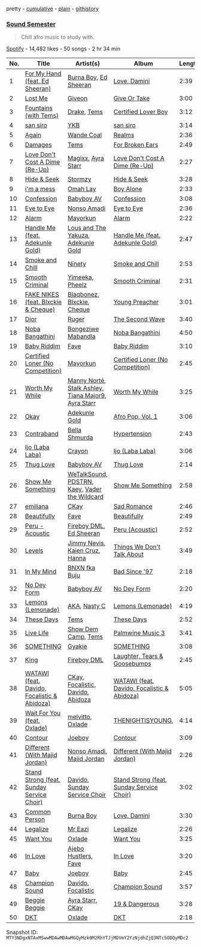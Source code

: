pretty - [cumulative](/playlists/cumulative/37i9dQZF1DX4eQiqG0uCMB.md) - [plain](/playlists/plain/37i9dQZF1DX4eQiqG0uCMB) - [githistory](https://github.githistory.xyz/mackorone/spotify-playlist-archive/blob/main/playlists/plain/37i9dQZF1DX4eQiqG0uCMB)

### [Sound Semester ](https://open.spotify.com/playlist/37i9dQZF1DX4eQiqG0uCMB)

> Chill afro music to study with.

[Spotify](https://open.spotify.com/user/spotify) - 14,482 likes - 50 songs - 2 hr 34 min

| No. | Title | Artist(s) | Album | Length |
|---|---|---|---|---|
| 1 | [For My Hand \(feat\. Ed Sheeran\)](https://open.spotify.com/track/0HaRLPnr887lcQM2YQzkff) | [Burna Boy](https://open.spotify.com/artist/3wcj11K77LjEY1PkEazffa), [Ed Sheeran](https://open.spotify.com/artist/6eUKZXaKkcviH0Ku9w2n3V) | [Love, Damini](https://open.spotify.com/album/6kgDkAupBVRSqbJPUaTJwQ) | 2:39 |
| 2 | [Lost Me](https://open.spotify.com/track/6TSO4hwz9WGrEUY7ABGVim) | [Giveon](https://open.spotify.com/artist/4fxd5Ee7UefO4CUXgwJ7IP) | [Give Or Take](https://open.spotify.com/album/64LkgCfNbLqjclQYCTid8L) | 3:00 |
| 3 | [Fountains \(with Tems\)](https://open.spotify.com/track/08XWh5c0BMyD1nKVxxl91z) | [Drake](https://open.spotify.com/artist/3TVXtAsR1Inumwj472S9r4), [Tems](https://open.spotify.com/artist/687cZJR45JO7jhk1LHIbgq) | [Certified Lover Boy](https://open.spotify.com/album/3SpBlxme9WbeQdI9kx7KAV) | 3:12 |
| 4 | [san siro](https://open.spotify.com/track/59PSEuGHBGLvgZGXC4wpvG) | [YKB](https://open.spotify.com/artist/2f8rjDwhSy9IDL6sB6BEEE) | [san siro](https://open.spotify.com/album/5wlpYMbCXl8pBQu6mx5xQD) | 3:14 |
| 5 | [Again](https://open.spotify.com/track/6qk3jI8bKCgURI3h0d8zBZ) | [Wande Coal](https://open.spotify.com/artist/1fYVmAFB7sC7eDoF3mJXla) | [Realms](https://open.spotify.com/album/0ZdiHNx2h4QTKwfF7fEM8j) | 2:36 |
| 6 | [Damages](https://open.spotify.com/track/3Xfwu3xtPqmJ4nM4jpBm8O) | [Tems](https://open.spotify.com/artist/687cZJR45JO7jhk1LHIbgq) | [For Broken Ears](https://open.spotify.com/album/2sU8ByeYc5BOBFNDr58CGV) | 2:49 |
| 7 | [Love Don't Cost A Dime \(Re\-Up\)](https://open.spotify.com/track/0hW02S9ACVYANz1ica10jH) | [Magixx](https://open.spotify.com/artist/0rskhjcLm5BxjwZDRs4142), [Ayra Starr](https://open.spotify.com/artist/3ZpEKRjHaHANcpk10u6Ntq) | [Love Don't Cost A Dime \(Re\-Up\)](https://open.spotify.com/album/01N6IpG2OxaznUK60C81hT) | 2:27 |
| 8 | [Hide & Seek](https://open.spotify.com/track/7cFPWLFiE60sdgzPsyydUJ) | [Stormzy](https://open.spotify.com/artist/2SrSdSvpminqmStGELCSNd) | [Hide & Seek](https://open.spotify.com/album/1PTZnwfkh9YQUJLSdBOvFe) | 3:28 |
| 9 | [i'm a mess](https://open.spotify.com/track/65v99AWZyNz3aRmfrT2I7N) | [Omah Lay](https://open.spotify.com/artist/5yOvAmpIR7hVxiS6Ls5DPO) | [Boy Alone](https://open.spotify.com/album/5NLjxx8nRy9ooUmgpOvfem) | 2:33 |
| 10 | [Confession](https://open.spotify.com/track/4ucXeGcKKzubgHb932T6sl) | [Babyboy AV](https://open.spotify.com/artist/5p1CMGIDFgalZneW5P1EwX) | [Confession](https://open.spotify.com/album/2j6o2L4cimT1ufEDoymvTF) | 3:08 |
| 11 | [Eye to Eye](https://open.spotify.com/track/6la2yQPbuFKD6I1vEaS2bz) | [Nonso Amadi](https://open.spotify.com/artist/6pOz4M7D8ENqfLSFvciEuV) | [Eye to Eye](https://open.spotify.com/album/2lqCLCQj0prUEwqEDxRKIy) | 2:36 |
| 12 | [Alarm](https://open.spotify.com/track/273uUYBv3zZoqSR8VOk6vV) | [Mayorkun](https://open.spotify.com/artist/3DNCUaKdMZcMVJIS7yTskd) | [Alarm](https://open.spotify.com/album/7bQn6pdb6524vpGGxftUA9) | 2:22 |
| 13 | [Handle Me \(feat\. Adekunle Gold\)](https://open.spotify.com/track/4dLfcjzMHZAVgnmuglRvhY) | [Lous and The Yakuza](https://open.spotify.com/artist/2HPiMwJktBXqakN0hnON2R), [Adekunle Gold](https://open.spotify.com/artist/2IK173RXLiCSQ8fhDlAb3s) | [Handle Me \(feat\. Adekunle Gold\)](https://open.spotify.com/album/3Cd3jHPeIl4euaDfPIccK4) | 2:47 |
| 14 | [Smoke and Chill](https://open.spotify.com/track/2WNOKpzXTlT1tEGZmzZWYY) | [Ninety](https://open.spotify.com/artist/221i8CC98rJBZAaMM9sGLK) | [Smoke and Chill](https://open.spotify.com/album/1bLSbLzbJyNMYTF5L5lkXS) | 2:53 |
| 15 | [Smooth Criminal](https://open.spotify.com/track/4hVnFwqGpRQJexdLoNwCFn) | [Yimeeka](https://open.spotify.com/artist/0yGRgPiwbWQcQsMf7H7DmK), [Pheelz](https://open.spotify.com/artist/5Jv1MsZBh0sqokFq7pU8Xg) | [Smooth Criminal](https://open.spotify.com/album/6xe7n9n6eqrZprj2d8QGNE) | 2:31 |
| 16 | [FAKE NIKES \(feat\. Blxckie & Cheque\)](https://open.spotify.com/track/7bhBk8gX5aRsiUTBaaaCwq) | [Blaqbonez](https://open.spotify.com/artist/12kjvw4e3gLp6qVHO65n7W), [Blxckie](https://open.spotify.com/artist/4pQcWzOMSmmz5DK6TqO2FL), [Cheque](https://open.spotify.com/artist/4oQyXxDBq8FBhsjjS7MbcM) | [Young Preacher](https://open.spotify.com/album/5J4BbjFnBq9C31xsph3ld2) | 3:01 |
| 17 | [Dior](https://open.spotify.com/track/6nLdg1lpE3dHLmNam1aoA6) | [Ruger](https://open.spotify.com/artist/0a1SidMjD8D6EHvJph4n2H) | [The Second Wave](https://open.spotify.com/album/2X0RCBDJankvvvaJgMUUHD) | 3:40 |
| 18 | [Noba Bangathini](https://open.spotify.com/track/4qfoM0662Amfu0vUBhxzQP) | [Bongeziwe Mabandla](https://open.spotify.com/artist/5upKpIk1pv0hh0u2gwblwy) | [Noba Bangathini](https://open.spotify.com/album/6bAahiYLIo1WGuiSip2EU0) | 4:50 |
| 19 | [Baby Riddim](https://open.spotify.com/track/77eZIuMTB9HrQ86L4ljqEX) | [Fave](https://open.spotify.com/artist/4wAqlYtTaaHELEgyCh9KjG) | [Baby Riddim](https://open.spotify.com/album/6dCmbmHyfCQpmJGZW9Am3b) | 3:10 |
| 20 | [Certified Loner \(No Competition\)](https://open.spotify.com/track/6NKuW3yaNXtloGw1RB8WUi) | [Mayorkun](https://open.spotify.com/artist/3DNCUaKdMZcMVJIS7yTskd) | [Certified Loner \(No Competition\)](https://open.spotify.com/album/09GvRfHYMZQKWza03GYJxz) | 2:45 |
| 21 | [Worth My While](https://open.spotify.com/track/61yCjv5bKruUBDmbsls0Pn) | [Manny Norté](https://open.spotify.com/artist/5IZXhE6DcoszTt30hAeJuw), [Stalk Ashley](https://open.spotify.com/artist/6VCt6Dh7TaZF330ZFeNHv5), [Tiana Major9](https://open.spotify.com/artist/1Naqgo0HMRoumRP0e2MXD9), [Ayra Starr](https://open.spotify.com/artist/3ZpEKRjHaHANcpk10u6Ntq) | [Worth My While](https://open.spotify.com/album/4xjs0e8UUcJ7HUWrapvqR5) | 3:25 |
| 22 | [Okay](https://open.spotify.com/track/2Iv3GHM3xFKIPbYSnhJAXO) | [Adekunle Gold](https://open.spotify.com/artist/2IK173RXLiCSQ8fhDlAb3s) | [Afro Pop, Vol\. 1](https://open.spotify.com/album/6GHHoK6LC0Y36nYsouK8qR) | 3:06 |
| 23 | [Contraband](https://open.spotify.com/track/2XWEtuwV02B9L4UNQ2wf9W) | [Bella Shmurda](https://open.spotify.com/artist/7kK5badbqOjd8WlT2XWMeM) | [Hypertension](https://open.spotify.com/album/3opLRe2XgBsWPtccbGUGL8) | 2:43 |
| 24 | [Ijo \(Laba Laba\)](https://open.spotify.com/track/7tZMF9Hn5uGsfC7zGXbSKM) | [Crayon](https://open.spotify.com/artist/3Uv5hfyuC7TkLsQ6p4ikSb) | [Ijo \(Laba Laba\)](https://open.spotify.com/album/5A1qWiQBSEkCpGvQE2YfOH) | 3:06 |
| 25 | [Thug Love](https://open.spotify.com/track/17uovpjxgRlZOAriKRsgfE) | [Babyboy AV](https://open.spotify.com/artist/5p1CMGIDFgalZneW5P1EwX) | [Thug Love](https://open.spotify.com/album/3Bcj3vvXd5w0eEEiIw5nJO) | 2:14 |
| 26 | [Show Me Something](https://open.spotify.com/track/0bexhCKTPDlufk97tVvo3v) | [WeTalkSound](https://open.spotify.com/artist/5kPbvgX78vvZPQLrHHhf1w), [PDSTRN](https://open.spotify.com/artist/7oAl5VKsXmNAcXuyKA5sSv), [Kaey](https://open.spotify.com/artist/5QxTvd1ydIesFmXZ7bv9ou), [Vader the Wildcard](https://open.spotify.com/artist/2hqg3nrEdtdSTiMMllWO2w) | [Show Me Something](https://open.spotify.com/album/2lhMtPZJOQRmwdCgONmZqb) | 2:58 |
| 27 | [emiliana](https://open.spotify.com/track/6bW7YnPQQffit1iwule5Vv) | [CKay](https://open.spotify.com/artist/048LktY5zMnakWq7PTtFrz) | [Sad Romance](https://open.spotify.com/album/0Tm2AxwlhkZ234TRIe7IoY) | 2:46 |
| 28 | [Beautifully](https://open.spotify.com/track/7mFrwc86C3vZKobwpK0jdH) | [Fave](https://open.spotify.com/artist/4wAqlYtTaaHELEgyCh9KjG) | [Beautifully](https://open.spotify.com/album/2jE8QxForZdlDrQjazefhx) | 2:49 |
| 29 | [Peru \- Acoustic](https://open.spotify.com/track/6RAFf0mJ498F0GzrFZ1ZsS) | [Fireboy DML](https://open.spotify.com/artist/75VKfyoBlkmrJFDqo1o2VY), [Ed Sheeran](https://open.spotify.com/artist/6eUKZXaKkcviH0Ku9w2n3V) | [Peru \(Acoustic\)](https://open.spotify.com/album/636MfmRIE3pXhXzk8rVsFC) | 2:52 |
| 30 | [Levels](https://open.spotify.com/track/0TalH2EQxBFEOJGNMk8Edm) | [Jimmy Nevis](https://open.spotify.com/artist/5qfN4DJ457Fvmu5z2DwUx3), [Kaien Cruz](https://open.spotify.com/artist/6iyDjhh4mDePK6LPSwlLGE), [Hanna](https://open.spotify.com/artist/0s7581IIWDf3wgPuifQeMB) | [Things We Don't Talk About](https://open.spotify.com/album/6b10CoMCksM7uJYa4zOykU) | 3:49 |
| 31 | [In My Mind](https://open.spotify.com/track/1IiNgs5RGEYyGQFLXJvte5) | [BNXN fka Buju](https://open.spotify.com/artist/3zaDigUwjHvjOkSn0NDf9x) | [Bad Since '97](https://open.spotify.com/album/0Uf8CLgcWoLrYwmBcp0pio) | 2:18 |
| 32 | [No Dey Form](https://open.spotify.com/track/1a5glQzge8OW5w2izckOGN) | [Babyboy AV](https://open.spotify.com/artist/5p1CMGIDFgalZneW5P1EwX) | [No Dey Form](https://open.spotify.com/album/019TDVSSWLHZtDiqJlSiLV) | 2:20 |
| 33 | [Lemons \(Lemonade\)](https://open.spotify.com/track/6PqdJb18ssWDcROvnsEqy6) | [AKA](https://open.spotify.com/artist/1QIghPIrXQQ22G1yNtAKFX), [Nasty C](https://open.spotify.com/artist/2gzWmhOZhDN6gXL49JW9qj) | [Lemons \(Lemonade\)](https://open.spotify.com/album/0u9KNTzXg6rpDm3AYEBiIQ) | 4:19 |
| 34 | [These Days](https://open.spotify.com/track/42KrZrk0IG0zFPzVkRNqh0) | [Tems](https://open.spotify.com/artist/687cZJR45JO7jhk1LHIbgq) | [These Days](https://open.spotify.com/album/08qRQYikLvDOV16LBxcRTL) | 2:52 |
| 35 | [Live Life](https://open.spotify.com/track/4pKxSb1G8lArMWLqFCSPUz) | [Show Dem Camp](https://open.spotify.com/artist/0XqLMMiljB30SqHKV9PYsD), [Tems](https://open.spotify.com/artist/687cZJR45JO7jhk1LHIbgq) | [Palmwine Music 3](https://open.spotify.com/album/2BeECcZnwLsaYOndRSO9fF) | 3:41 |
| 36 | [SOMETHING](https://open.spotify.com/track/1s2FsIDYlX6nhQ6UXF4V2w) | [Gyakie](https://open.spotify.com/artist/1zO1FWFxxNUCqUuGATxZQZ) | [SOMETHING](https://open.spotify.com/album/3Qmuuv3vABDE0tTJ1vUO8D) | 3:08 |
| 37 | [King](https://open.spotify.com/track/1IARNA3zsu39Kul2ov9n3J) | [Fireboy DML](https://open.spotify.com/artist/75VKfyoBlkmrJFDqo1o2VY) | [Laughter, Tears & Goosebumps](https://open.spotify.com/album/4dZjYBEciWomanesAv3fie) | 2:45 |
| 38 | [WATAWI \(feat\. Davido, Focalistic & Abidoza\)](https://open.spotify.com/track/3AZY6NZ1R8GI9003EEFPeu) | [CKay](https://open.spotify.com/artist/048LktY5zMnakWq7PTtFrz), [Focalistic](https://open.spotify.com/artist/2GJMSZ7M3D0KyyKRhYgWju), [Davido](https://open.spotify.com/artist/0Y3agQaa6g2r0YmHPOO9rh), [Abidoza](https://open.spotify.com/artist/1Ck3UYsoNkZ63PLY8yZR33) | [WATAWI \(feat\. Davido, Focalistic & Abidoza\)](https://open.spotify.com/album/5hxrayrgITzYPpQ6uEg3kL) | 5:05 |
| 39 | [Wait For You \(feat\. Oxlade\)](https://open.spotify.com/track/1OgoSHtTZyMJt3ns3e5Lui) | [melvitto](https://open.spotify.com/artist/4Xj0nxVO4r7PLEaw7LRiBa), [Oxlade](https://open.spotify.com/artist/3WTrdbZU99dgTtt3ZkyamT) | [THENIGHTISYOUNG.](https://open.spotify.com/album/4np0ohQb06VAAitOpk3Rt4) | 4:14 |
| 40 | [Contour](https://open.spotify.com/track/5OBtqiT5Zg1BqXPx4bBo6T) | [Joeboy](https://open.spotify.com/artist/1XavfPKBpNjkOfxHINlMHF) | [Contour](https://open.spotify.com/album/6KEXrw3lLGz9dFro9bwIri) | 3:09 |
| 41 | [Different \(With Majid Jordan\)](https://open.spotify.com/track/2U474RK9GnAqXXh5YqigaY) | [Nonso Amadi](https://open.spotify.com/artist/6pOz4M7D8ENqfLSFvciEuV), [Majid Jordan](https://open.spotify.com/artist/4HzKw8XcD0piJmDrrPRCYk) | [Different \(With Majid Jordan\)](https://open.spotify.com/album/0XRJnjejsA9YXjYGdek23k) | 2:26 |
| 42 | [Stand Strong \(feat\. Sunday Service Choir\)](https://open.spotify.com/track/1XUf5lpeTQbrohZWdx6Sbz) | [Davido](https://open.spotify.com/artist/0Y3agQaa6g2r0YmHPOO9rh), [Sunday Service Choir](https://open.spotify.com/artist/2c9O21YLFy4tFI9zCVhbFg) | [Stand Strong \(feat\. Sunday Service Choir\)](https://open.spotify.com/album/3MhLmyxJueeWrXsRWlfw0e) | 3:02 |
| 43 | [Common Person](https://open.spotify.com/track/6hyTI3In7vu6fqFRoypcuz) | [Burna Boy](https://open.spotify.com/artist/3wcj11K77LjEY1PkEazffa) | [Love, Damini](https://open.spotify.com/album/6kgDkAupBVRSqbJPUaTJwQ) | 3:30 |
| 44 | [Legalize](https://open.spotify.com/track/1kd8fI9o55GNWvNOfzKcz5) | [Mr Eazi](https://open.spotify.com/artist/4TAoP0f9OuWZUesao43xUW) | [Legalize](https://open.spotify.com/album/1tEdcrmOZMzd3CACVkxvEV) | 2:26 |
| 45 | [Want You](https://open.spotify.com/track/0vyg6EqfMiu45hQzFmi0YF) | [Oxlade](https://open.spotify.com/artist/3WTrdbZU99dgTtt3ZkyamT) | [Want You](https://open.spotify.com/album/7I2CUrd8gtIBHVXXhFbCuX) | 3:25 |
| 46 | [In Love](https://open.spotify.com/track/00ZYd7GYdFrNZFQP5O5T5m) | [Ajebo Hustlers](https://open.spotify.com/artist/7oVwzvvrXEC8LbXhaNjTi4), [Fave](https://open.spotify.com/artist/4wAqlYtTaaHELEgyCh9KjG) | [In Love](https://open.spotify.com/album/4hjN43fijAskri1B3EXFej) | 3:20 |
| 47 | [Baby](https://open.spotify.com/track/0Yz6pPFinS7EKfaZRMY4uT) | [Joeboy](https://open.spotify.com/artist/1XavfPKBpNjkOfxHINlMHF) | [Baby](https://open.spotify.com/album/41pcUIAFrsou8ikyNIN8Kn) | 2:45 |
| 48 | [Champion Sound](https://open.spotify.com/track/3vTW0qXIitjhZW5kfTwBTv) | [Davido](https://open.spotify.com/artist/0Y3agQaa6g2r0YmHPOO9rh), [Focalistic](https://open.spotify.com/artist/2GJMSZ7M3D0KyyKRhYgWju) | [Champion Sound](https://open.spotify.com/album/6pLdp90UOgmgb6yYh6bf2T) | 3:57 |
| 49 | [Beggie Beggie](https://open.spotify.com/track/6zublRIkZocboXucqc8hgB) | [Ayra Starr](https://open.spotify.com/artist/3ZpEKRjHaHANcpk10u6Ntq), [CKay](https://open.spotify.com/artist/048LktY5zMnakWq7PTtFrz) | [19 & Dangerous](https://open.spotify.com/album/0AjdvP8p42lwSzmN0PpwJv) | 3:28 |
| 50 | [DKT](https://open.spotify.com/track/48DoYs5rIX1PbsbCBYpYfB) | [Oxlade](https://open.spotify.com/artist/3WTrdbZU99dgTtt3ZkyamT) | [DKT](https://open.spotify.com/album/3zu38j0czgA5doZyGPnfMd) | 2:18 |

Snapshot ID: `MTY3NDgxNTAxMSwwMDAwMDAwMGQyMzk0M2RhYTJjMDVmY2YzNjdhZjQ3NTc5ODQyMDc2`

